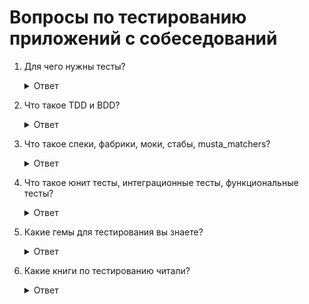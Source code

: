 # Вопросы по тестированию приложений с собеседований

1. Для чего нужны тесты?

    <details>
      <summary>Ответ</summary>
      Тесты позволяют сократить время на проверку написанного кода.
    </details>

2. Что такое TDD и BDD?

    <details>
      <summary>Ответ</summary>

      * TDD — Разработка через тестирование, Test Driven Development. Сначала пишем тест, затем реализуем его в коде.

      * BDD — Разработка через поведение, Behavior-driven development. Расширение подхода TDD к разработке и тестированию, при котором особое внимание уделяется поведению системы/модуля в терминах бизнеса(заказчика). Как правило, такие тесты иллюстрируют и тестируют различные сценарии, которые интересны непосредственно клиенту системы. В связи с этим при составлении таких тестов часто используется фреймворки, обладающие синтаксисом, обеспечивающим читаемость тестов не только программистом, но и представителями заказчика.
      
      * DDD - Предметно-ориентированное проектирование, Domain-driven design. Набор принципов и схем, направленных на создание оптимальных систем объектов. Процесс разработки сводится к созданию программных абстракций, которые называются моделями предметных областей.
      
      https://medium.com/daily-coding/p-fb4441d5179c
    </details>

3. Что такое спеки, фабрики, моки, стабы, musta_matchers?

    <details>
      <summary>Ответ</summary>

      * Спеки — спецификация, утвержденный документ, являющийся основой для разработки компьютерной программы и для ее тестирования. Либо это исполняемый файл для проверки теста.
      * Фабрики — это набор данных, которые определены нами заранее, и которые будут вызываться в тестах. К примеру, мы можем создать фабрику `people` с набором имен, возраста, цвета кожи, и всё это рандомно, с проверкой и тестированием модели `people`.
      * Моки - поддельные методы с заранее запрограммированным поведением и соглашениями.
      * Стабы похожи на шпионов, но они заменяют целевую функцию (заглушки). Вы можете использовать стабы для управления поведением метода, чтобы форсировать какие-то события в коде (например, выброс ошибки).
      * Musta_matchers — Маста матчер позволяет проводить проверку до прогона теста. То есть `before_action` и `before_filter`. Матчеры позволяют запускать, к примеру, создание нового юзера с помощью колбека `before`.

      http://matchers.shoulda.io/
    </details>

4. Что такое юнит тесты, интеграционные тесты, функциональные тесты?

    <details>
      <summary>Ответ</summary>
      
      **Модульное тестирование** (юнит-тесты) — предназначены для тестирования отдельных модулей/классов.  Суть их в том, что мы тестируем поведение только одного класса за раз. Если класс ссылается на инстансы других классов — мы их мокаем. То есть подсовываем им фэйковый класс, который имеет тот же интерфейс, но внутри не реализация методов, а проверка, вызывали ли метод, с каким аргументами, сколько раз вызывали и т.д.

      **Функциональное тестирование** — это тестирования всего приложения в сборе. Если это REST API, то у нас через curl дергаются реальные методы, отправляются более менее реальные запросы и валидируются ответы. Если web-страничка, то это UI тесты с силениумом/phantom.js/zombi.js или, если нам не нужно еще и js тестить, просто curl + какой-либо виртуальный браузер на том же php.  Вообще по хорошему функциональные тесты не допускают никаких моков и т.д. но опять же если очень хочется то можно (опять же обращение к сторонним сервисам, контроля за которыми у нас нет).

      **Интеграционное тестирование** — тестирование нескольких модулей в связке. То есть мы тестируем наш компонент или его самодостаточный кусок в реальных условиях. Если этот компонент для работы с файлами — разрешаем ему доступ к файлам. Если база данных — то даем реальное соединение с базой. А можем что-то и замокать.

      Это как говорится, зависит от задачи. Скажем обращение к сторонним апишкам стоит мокать и стабить. Главная цель этих тестов, удостовериться что модули вместе работают хорошо. Особенно важно это, когда модули пишут разные люди.
    </details>

5. Какие гемы для тестирования вы знаете?

    <details>
      <summary>Ответ</summary>

      * Rspec (https://relishapp.com/rspec/rspec-rails/docs)
      * Cucumber (https://cucumber.io/, https://habr.com/post/332754/)
      * FactoryBot (бывший FactoryGirl)
      * DatabaseCleaner
      * Capybara
      * CapybaraWebkit
      * Watir
    </details>

6. Какие книги по тестированию читали?

    <details>
      <summary>Ответ</summary>
      Книги по тестированию:

      https://www.amazon.com/s/ref=nb_sb_noss?url=search—alias%3Dstripbooks&field—keywords=rspec+rails
    </details>

